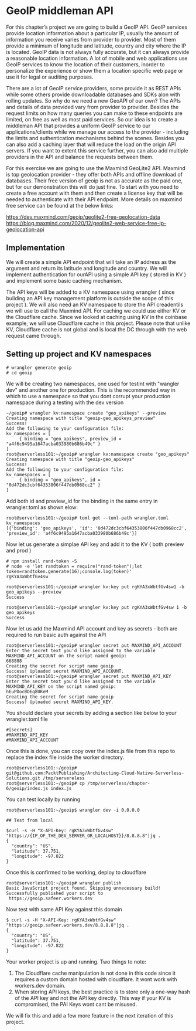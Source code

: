 # GeoIP middleman API

For this chapter’s project we are going to build a GeoIP API.  GeoIP services provide location information about a particular IP, usually the amount of information you receive varies from provider to provider.  Most of them provide a minimum of longitude and latitude, country and city where the IP is located.   GeoIP data is not always fully accurate, but it can always provide a reasonable location information.  A lot of mobile and web applications use GeoIP services to know the location of their customers, inorder to personalize the experience or show them a location specific web page or use it for legal or auditing purposes.

There are a lot of GeoIP service providers, some provide it as REST APIs while some others provide downloadable databases and SDKs alon with rolling updates. So why do we need a new GeoAPI of our own? The APIs and details of data provided vary from provider to provider. Besides the request limits on how many queries you can make to these endpoints are limited, on free as well as most paid services.  So our idea is to create a middleman API that provides a uniform GeoIP service to our applications/clients while we manage our access to the provider - including the limits and authentication mechanisms behind the scenes.  Besides you can also add a caching layer that will reduce the load on the origin API servers.  If you want to extent this service further, you can also add multiple providers in the API and balance the requests between them.

For this exercise we are going to use the Maxmind GeoLite2 API.  Maxmind is top geolocation provider - they offer both APIs and offline download of databases. Their free version of geoip is not as accurate as the paid one, but for our demonstration this will do just fine.  To start with you need to create a free account with them and then create a license key that will be needed to authenticate with their API endpoint.  More details on maxmind free service can be found at the below links:

https://dev.maxmind.com/geoip/geolite2-free-geolocation-data
https://blog.maxmind.com/2020/12/geolite2-web-service-free-ip-geolocation-api

## Implementation

We will create a simple API endpoint that will take an IP address as the argument and return its latitude and longitude and country.  We will implement authentication for ourAPI using a simple API key ( stored in KV ) and implement some basic caching mechanism.

The API keys will be added to a KV namespace using wrangler ( since building an API key management platform is outside the scope of this project ).   We will also need an KV namespace to store the API creadentils we will use to call the Maxmind API.  For caching we could use either KV or the Cloudflare cache.  Since we looked at caching using KV in the coinbase example, we will use Cloudflare cache in this project.  Please note that unlike KV, Cloudflare cache is not global and is local the DC through with the web request came through. 


## Setting up project and KV namespaces

```
# wrangler generate geoip
# cd geoip
```

We will be creating two namespaces, one used for testint with "wangler dev" and another one for production.  This is the recommended way in which to use a namespace so that you dont corrupt your production namespace during a testing with the dev version

```
~/geoip# wrangler kv:namespace create "geo_apikeys" --preview
Creating namespace with title "geoip-geo_apikeys_preview"
Success!
Add the following to your configuration file:
kv_namespaces = [
	 { binding = "geo_apikeys", preview_id = "a4f6c9495a1647acba033980b686b49c" }
]
root@serverless101:~/geoip# wrangler kv:namespace create "geo_apikeys"
Creating namespace with title "geoip-geo_apikeys"
Success!
Add the following to your configuration file:
kv_namespaces = [
	 { binding = "geo_apikeys", id = "0d472dc3cbf64353806f447db0968cc2" }
]

```

Add both id and preview_id for the binding in the same entry in wrangler.toml as shown elow:

```
root@serverless101:~/geoip# toml get --toml-path wrangler.toml  kv_namespaces
[{'binding': 'geo_apikeys', 'id': '0d472dc3cbf64353806f447db0968cc2', 'preview_id': 'a4f6c9495a1647acba033980b686b49c'}]
```

Now let us generate a simplae API key and add it to the KV ( both preview and prod )


```
# npm install rand-token -S
# node -e 'let randtoken = require("rand-token");let token=randtoken.generate(16);console.log(token)'
rgKYA3xWbtfGv4sw

root@serverless101:~/geoip# wrangler kv:key put rgKYA3xWbtfGv4sw1 -b geo_apikeys --preview
Success

root@serverless101:~/geoip# wrangler kv:key put rgKYA3xWbtfGv4sw 1 -b geo_apikeys
Success
```

Now let us add the Maxmind API account and key as secrets - both are required to run basic auth against the API

```
root@serverless101:~/geoip# wrangler secret put MAXMIND_API_ACCOUNT
Enter the secret text you'd like assigned to the variable MAXMIND_API_ACCOUNT on the script named geoip:
668888
Creating the secret for script name geoip
Success! Uploaded secret MAXMIND_API_ACCOUNT.
root@serverless101:~/geoip# wrangler secret put MAXMIND_API_KEY
Enter the secret text you'd like assigned to the variable MAXMIND_API_KEY on the script named geoip:
hEuPDocBDEq8UKeM
Creating the secret for script name geoip
Success! Uploaded secret MAXMIND_API_KEY.

```

You should declare your secrets by adding a section like below to your wrangler.toml file

```
#[secrets]
#MAXMIND_API_KEY
#MAXMIND_API_ACCOUNT
```

Once this is done, you can copy over the index.js file from this repo to replace the index file inside the worker directory.

```
root@serverless101:~/geoip# git@github.com:PacktPublishing/Architecting-Cloud-Native-Serverless-Solutions.git /tmp/servereless
root@serverless101:~/geoip# cp /tmp/serverless/chapter-6/geoip/index.js index.js
```

You can test locally by running 

```
root@serverless101:~/geoip$ wrangler dev -i 0.0.0.0

## Test from local

$curl -s -H "X-API-Key: rgKYA3xWbtfGv4sw" "https://{IP_OF_THE_DEV_SERVER_OR_LOCALHOST}}/8.8.8.8"|jq .
{
  "country": "US",
  "latitude": 37.751,
  "longitude": -97.822
}
```

Once this is confirmed to be working, deploy to cloudflare

```
root@serverless101:~/geoip# wrangler publish
Basic JavaScript project found. Skipping unnecessary build!
Successfully published your script to
 https://geoip.safeer.workers.dev
```

Now test with same API Key against this domain

```
$ curl -s -H "X-API-Key: rgKYA3xWbtfGv4sw" "https://geoip.safeer.workers.dev/8.8.8.8"|jq .
{
  "country": "US",
  "latitude": 37.751,
  "longitude": -97.822
}
```

Your worker project is up and running.  Two things to note:

1. The Cloudflare cache manipulation is not done in this code since it requires a custom domain hosted with cloudflare.  It wont work with workers.dev domain.
2.  When storing API keys, the best practice is to store only a one-way hash of the API key and not the API key directly.  This way if your KV is compromised, the PAI Keys wont cant be misused.

We will fix this and add a few more feature in the next iteration of this project.



